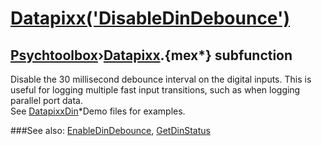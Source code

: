 # [Datapixx('DisableDinDebounce')](Datapixx-DisableDinDebounce) 
## [Psychtoolbox](Pyschtoolbox)&#8250;[Datapixx](Datapixx).{mex*} subfunction


Disable the 30 millisecond debounce interval on the digital inputs. This is  
useful for logging multiple fast input transitions, such as when logging  
parallel port data.  
See [DatapixxDin](DatapixxDin)\*Demo files for examples.  
  


###See also:
[EnableDinDebounce](Datapixx-EnableDinDebounce), [GetDinStatus](Datapixx-GetDinStatus)
